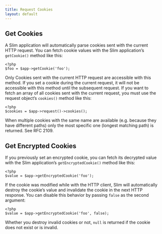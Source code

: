 ```yaml
---
title: Request Cookies
layout: default
---
```


## Get Cookies

A Slim application will automatically parse cookies sent with the current HTTP request. You can fetch cookie values
with the Slim application’s `getCookie()` method like this:

    <?php
    $foo = $app->getCookie('foo');

Only Cookies sent with the current HTTP request are accessible with this method. If you set a cookie during the
current request, it will not be accessible with this method until the subsequent request. If you want to fetch an
array of all cookies sent with the current request, you must use the request object’s `cookies()` method like this:

    <?php
    $cookies = $app->request()->cookies();

When multiple cookies with the same name are available (e.g. because they have different paths) only the most
specific one (longest matching path) is returned. See RFC 2109.

## Get Encrypted Cookies

If you previously set an encrypted cookie, you can fetch its decrypted value with the Slim application’s
`getEncryptedCookie()` method like this:

    <?php
    $value = $app->getEncryptedCookie('foo');

If the cookie was modified while with the HTTP client, Slim will automatically destroy the cookie’s value and
invalidate the cookie in the next HTTP response. You can disable this behavior by passing `false` as the
second argument:

    <?php
    $value = $app->getEncryptedCookie('foo', false);

Whether you destroy invalid cookies or not, `null` is returned if the cookie does not exist or is invalid.
